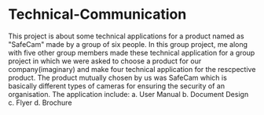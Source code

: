 # Technical-Communication
This project is about some technical applications for a product named as "SafeCam" made by a group of six people.
In this group project, me along with five other group members made these technical application for a group project in which we were asked to choose a product for our company(imaginary) and make four technical application for the rescpective product.
The product mutually chosen by us was SafeCam which is basically different types of cameras for ensuring the security of an organisation.
The application include:
a. User Manual
b. Document Design
c. Flyer
d. Brochure
